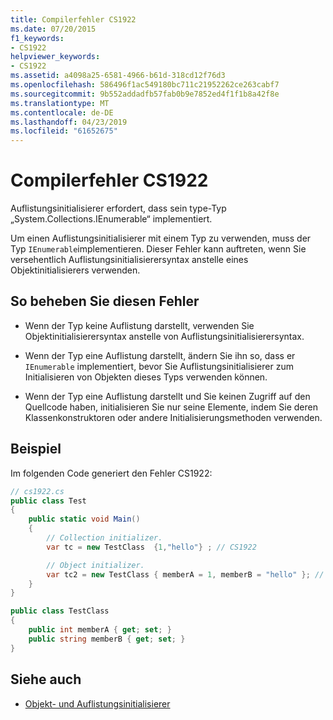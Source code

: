 ```yaml
---
title: Compilerfehler CS1922
ms.date: 07/20/2015
f1_keywords:
- CS1922
helpviewer_keywords:
- CS1922
ms.assetid: a4098a25-6581-4966-b61d-318cd12f76d3
ms.openlocfilehash: 586496f1ac549180bc711c21952262ce263cabf7
ms.sourcegitcommit: 9b552addadfb57fab0b9e7852ed4f1f1b8a42f8e
ms.translationtype: MT
ms.contentlocale: de-DE
ms.lasthandoff: 04/23/2019
ms.locfileid: "61652675"
---
```

# <a name="compiler-error-cs1922"></a>Compilerfehler CS1922

Auflistungsinitialisierer erfordert, dass sein type-Typ „System.Collections.IEnumerable“ implementiert.

Um einen Auflistungsinitialisierer mit einem Typ zu verwenden, muss der Typ `IEnumerable`implementieren. Dieser Fehler kann auftreten, wenn Sie versehentlich Auflistungsinitialisierersyntax anstelle eines Objektinitialisierers verwenden.

## <a name="to-correct-this-error"></a>So beheben Sie diesen Fehler

- Wenn der Typ keine Auflistung darstellt, verwenden Sie Objektinitialisierersyntax anstelle von Auflistungsinitialisierersyntax.

- Wenn der Typ eine Auflistung darstellt, ändern Sie ihn so, dass er `IEnumerable` implementiert, bevor Sie Auflistungsinitialisierer zum Initialisieren von Objekten dieses Typs verwenden können.

- Wenn der Typ eine Auflistung darstellt und Sie keinen Zugriff auf den Quellcode haben, initialisieren Sie nur seine Elemente, indem Sie deren Klassenkonstruktoren oder andere Initialisierungsmethoden verwenden.

## <a name="example"></a>Beispiel

Im folgenden Code generiert den Fehler CS1922:

```csharp
// cs1922.cs
public class Test
{
    public static void Main()
    {
        // Collection initializer.
        var tc = new TestClass  {1,"hello"} ; // CS1922

        // Object initializer.
        var tc2 = new TestClass { memberA = 1, memberB = "hello" }; // OK
    }
}

public class TestClass
{
    public int memberA { get; set; }
    public string memberB { get; set; }
}
```

## <a name="see-also"></a>Siehe auch

- [Objekt- und Auflistungsinitialisierer](../../csharp/programming-guide/classes-and-structs/object-and-collection-initializers.md)
